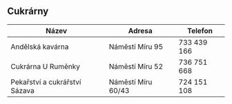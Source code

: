## Cukrárny

| Název                         | Adresa             | Telefon     |
| ----------------------------- | ------------------ | ----------- |
| Andělská kavárna              | Náměstí Míru 95    | 733 439 166 |
| Cukrárna U Ruměnky            | Náměstí Míru 52    | 736 751 668 |
| Pekařství a cukrářství Sázava | Náměstí Míru 60/43 | 724 151 108 |